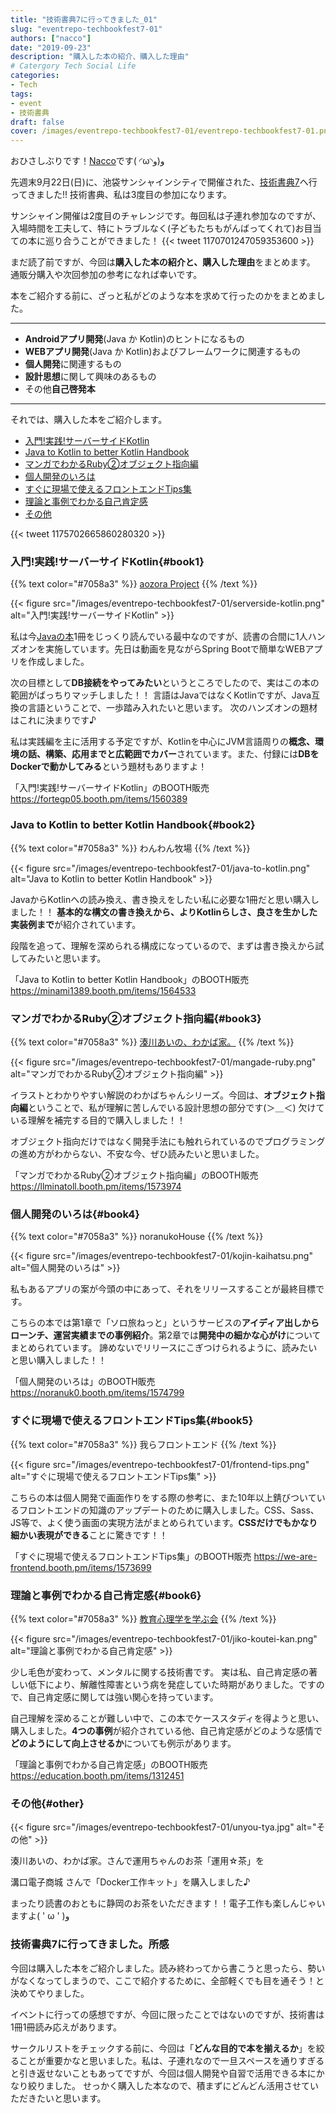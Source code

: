 ```yaml
---
title: "技術書典7に行ってきました_01"
slug: "eventrepo-techbookfest7-01"
authors: ["nacco"]
date: "2019-09-23"
description: "購入した本の紹介、購入した理由"
# Catergory Tech Social Life
categories:
- Tech
tags:
- event
- 技術書典
draft: false
cover: /images/eventrepo-techbookfest7-01/eventrepo-techbookfest7-01.png
---
```


おひさしぶりです！[Nacco](https://twitter.com/climbing_nacco)です( ◜ω◝و(و 

先週末9月22日(日)に、池袋サンシャインシティで開催された、[技術書典7](https://techbookfest.org/event/tbf07)へ行ってきました!!
技術書典、私は3度目の参加になります。

サンシャイン開催は2度目のチャレンジです。毎回私は子連れ参加なのですが、入場時間を工夫して、特にトラブルなく(子どもたちもがんばってくれて)お目当ての本に巡り合うことができました！
{{< tweet 1170701247059353600 >}}

まだ読了前ですが、今回は**購入した本の紹介と、購入した理由**をまとめます。
通販分購入や次回参加の参考になれば幸いです。

本をご紹介する前に、ざっと私がどのような本を求めて行ったのかをまとめました。

---

- **Androidアプリ開発**(Java か Kotlin)のヒントになるもの
- **WEBアプリ開発**(Java か Kotlin)およびフレームワークに関連するもの
- **個人開発**に関連するもの
- **設計思想**に関して興味のあるもの
- その他**自己啓発本**

---
それでは、購入した本をご紹介します。

- [入門!実践!サーバーサイドKotlin](#book1)
- [Java to Kotlin to better Kotlin Handbook](#book2)
- [マンガでわかるRuby②オブジェクト指向編](#book3)
- [個人開発のいろは](#book4)
- [すぐに現場で使えるフロントエンドTips集](#book5)
- [理論と事例でわかる自己肯定感](#book6)
- [その他](#other)

{{< tweet 1175702665860280320 >}}

### 入門!実践!サーバーサイドKotlin{#book1}
{{% text color="#7058a3" %}}
[aozora Project](https://fortegp05.hatenablog.com/)
{{% /text %}}

{{< figure src="/images/eventrepo-techbookfest7-01/serverside-kotlin.png" alt="入門!実践!サーバーサイドKotlin" >}}

私は今[Javaの本](https://www.amazon.co.jp/Learn-Java-Android-Development/dp/1430264543)1冊をじっくり読んでいる最中なのですが、読書の合間に1人ハンズオンを実施しています。先日は動画を見ながらSpring Bootで簡単なWEBアプリを作成しました。

次の目標として**DB接続をやってみたい**というところでしたので、実はこの本の範囲がばっちりマッチしました！！
言語はJavaではなくKotlinですが、Java互換の言語ということで、一歩踏み入れたいと思います。
次のハンズオンの題材はこれに決まりです♪

私は実践編を主に活用する予定ですが、Kotlinを中心にJVM言語周りの**概念、環境の話、構築、応用までと広範囲でカバー**されています。また、付録には**DBをDockerで動かしてみる**という題材もありますよ！

「入門!実践!サーバーサイドKotlin」のBOOTH販売
https://fortegp05.booth.pm/items/1560389

### Java to Kotlin to better Kotlin Handbook{#book2}
{{% text color="#7058a3" %}}
わんわん牧場
{{% /text %}}

{{< figure src="/images/eventrepo-techbookfest7-01/java-to-kotlin.png" alt="Java to Kotlin to better Kotlin Handbook" >}}

JavaからKotlinへの読み換え、書き換えをしたい私に必要な1冊だと思い購入しました！！
**基本的な構文の書き換えから、よりKotlinらしさ、良さを生かした実装例まで**が紹介されています。

段階を追って、理解を深められる構成になっているので、まずは書き換えから試してみたいと思います。

「Java to Kotlin to better Kotlin Handbook」のBOOTH販売
https://minami1389.booth.pm/items/1564533

### マンガでわかるRuby②オブジェクト指向編{#book3}
{{% text color="#7058a3" %}}
[湊川あいの、わかば家。](https://llminatoll.booth.pm/)
{{% /text %}}

{{< figure src="/images/eventrepo-techbookfest7-01/mangade-ruby.png" alt="マンガでわかるRuby②オブジェクト指向編" >}}

イラストとわかりやすい解説のわかばちゃんシリーズ。今回は、**オブジェクト指向編**ということで、私が理解に苦しんでいる設計思想の部分です(＞＿＜)
欠けている理解を補完する目的で購入しました！！

オブジェクト指向だけではなく開発手法にも触れられているのでプログラミングの進め方がわからない、不安な今、ぜひ読みたいと思いました。

「マンガでわかるRuby②オブジェクト指向編」のBOOTH販売
https://llminatoll.booth.pm/items/1573974

### 個人開発のいろは{#book4}
{{% text color="#7058a3" %}}
noranukoHouse
{{% /text %}}

{{< figure src="/images/eventrepo-techbookfest7-01/kojin-kaihatsu.png" alt="個人開発のいろは" >}}


私もあるアプリの案が今頭の中にあって、それをリリースすることが最終目標です。

こちらの本では第1章で「ソロ旅ねっと」というサービスの**アイディア出しからローンチ、運営実績までの事例紹介**。第2章では**開発中の細かな心がけ**についてまとめられています。
諦めないでリリースにこぎつけられるように、読みたいと思い購入しました！！

「個人開発のいろは」のBOOTH販売
https://noranuk0.booth.pm/items/1574799

### すぐに現場で使えるフロントエンドTips集{#book5}
{{% text color="#7058a3" %}}
我らフロントエンド
{{% /text %}}

{{< figure src="/images/eventrepo-techbookfest7-01/frontend-tips.png" alt="すぐに現場で使えるフロントエンドTips集" >}}

こちらの本は個人開発で画面作りをする際の参考に、また10年以上錆びついているフロントエンドの知識のアップデートのために購入しました。CSS、Sass、JS等で、よく使う画面の実現方法がまとめられています。**CSSだけでもかなり細かい表現ができる**ことに驚きです！！

「すぐに現場で使えるフロントエンドTips集」のBOOTH販売
https://we-are-frontend.booth.pm/items/1573699

### 理論と事例でわかる自己肯定感{#book6}
{{% text color="#7058a3" %}}
[教育心理学を学ぶ会](https://education.booth.pm)
{{% /text %}}

{{< figure src="/images/eventrepo-techbookfest7-01/jiko-koutei-kan.png" alt="理論と事例でわかる自己肯定感" >}}

少し毛色が変わって、メンタルに関する技術書です。
実は私、自己肯定感の著しい低下により、解離性障害という病を発症していた時期がありました。ですので、自己肯定感に関しては強い関心を持っています。

自己理解を深めることが難しい中で、この本でケーススタディを得ようと思い、購入しました。**4つの事例**が紹介されている他、自己肯定感がどのような感情で**どのようにして向上させるか**についても例示があります。

「理論と事例でわかる自己肯定感」のBOOTH販売
https://education.booth.pm/items/1312451

### その他{#other}

{{< figure src="/images/eventrepo-techbookfest7-01/unyou-tya.jpg" alt="その他" >}}

湊川あいの、わかば家。さんで運用ちゃんのお茶「運用☆茶」を

溝口電子商城 さんで「Docker工作キット」を購入しました♪

まったり読書のおともに静岡のお茶をいただきます！！電子工作も楽しんじゃいますよ( ' ω ' )و



### 技術書典7に行ってきました。所感

今回は購入した本をご紹介しました。読み終わってから書こうと思ったら、勢いがなくなってしまうので、ここで紹介するために、全部軽くでも目を通そう！と決めてやりました。

イベントに行っての感想ですが、今回に限ったことではないのですが、技術書は1冊1冊読み応えがあります。

サークルリストをチェックする前に、今回は「**どんな目的で本を揃えるか**」を絞ることが重要かなと思いました。私は、子連れなので一旦スペースを通りすぎると引き返せないこともあってですが、今回は個人開発や自習で活用できる本にかなり絞りました。
せっかく購入した本なので、積まずにどんどん活用させていただきたいと思います。
